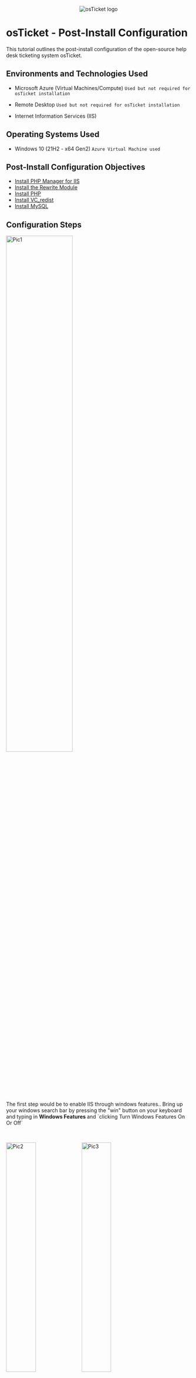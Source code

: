 <p align="center">
<img src="https://i.imgur.com/Clzj7Xs.png" alt="osTicket logo"/>
</p>

<h1>osTicket - Post-Install Configuration</h1>
This tutorial outlines the post-install configuration of the open-source help desk ticketing system osTicket.<br />

<h2>Environments and Technologies Used</h2>

- Microsoft Azure (Virtual Machines/Compute) `Used but not required for osTicket installation`
- Remote Desktop `Used but not required for osTicket installation`

- Internet Information Services (IIS)

<h2>Operating Systems Used </h2>

- Windows 10 (21H2 - x64 Gen2) `Azure Virtual Machine used`

## Post-Install Configuration Objectives <a id="Text"></a>

- [Install PHP Manager for IIS](https://www.iis.net/downloads/community/2018/05/php-manager-150-for-iis-10)
- [Install the Rewrite Module](https://drive.google.com/file/d/1tIK9GZBKj1JyUP87eewxgdNqn9pZmVmY/view?usp=share_link)
- [Install PHP](https://drive.google.com/file/d/1snNMtLdCOpMtkCyD4mvl9yOOmvVIp9fP/view?usp=share_link)
- [Install VC_redist](https://drive.google.com/file/d/1s1OsGF3-ioO0_9LYizPRiVuIkb3lFJgH/view?usp=share_link)
- [Install MySQL](https://drive.google.com/file/d/1_OWh9p7VQLcrB0q_V7qT8yHl0xo5gv7z/view?usp=share_link)

<h2>Configuration Steps</h2>

<p>
<img src="https://imgur.com/43xNgNj.png" height="60%" width="60%" alt="Pic1"/>
</p>
<p>
The first step would be to enable IIS through windows features.. Bring up your windows search bar by pressing the "win" button on your keyboard and typing in <b> Windows Features </b> and `clicking Turn Windows Features On Or Off`
</p>
<br />

<p>
<img src="https://imgur.com/9KEOSwr.png" height="40%" width="40%" alt="Pic2"/> <img src="https://imgur.com/r3ZV5K1.png" height="40%" width="40%" alt="Pic3"/>  
</p>
<p>
You would then enable <b>IIS</b> or <b>Internet Information Services</b> by clicking it's box, Afterwards clicking the + drop down box for <b>IIS</b> -> <b>World Wide Web Services</b> -> <b>Application Development Features</b> and enabling <b>CGI</b> ... If a prompt comes up asking to restart the computer, let it restart.
</p>
<br />

<p>
Once the computer has restarted completely you will now start installing the applications needed for osTicket to funtion.
</p>
<br />

<img src="https://media3.giphy.com/media/v1.Y2lkPTc5MGI3NjExZjk5YTA2N2JhZDVmZjkzNzI5MGRkMWQ2NWQ4NTg3NGI0NzdjM2ZkYSZjdD1n/DpnKHb9l7GvD2lsvkt/giphy.gif" height="40%" width="40%" alt="GIF 1"/> <img src="https://media2.giphy.com/media/v1.Y2lkPTc5MGI3NjExNjI2ZjRiYmI1Nzc3MTVhODExMWE0OTY5ZTExYzNlOTM1MzUzZGE2MiZjdD1n/UuGRatqPStuyVClrsY/giphy.gif" height="40%" width="40%" alt="GIF 1"/>

All the installation links you'll require afterwards were all provided in the "[Post-Install Configuration Objectives](#Text)" section
<br />

<p>
